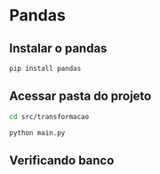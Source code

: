 # Pandas

## Instalar o pandas

```bash
pip install pandas
```

## Acessar pasta do projeto

```bash
cd src/transformacao

python main.py
```

## Verificando banco

